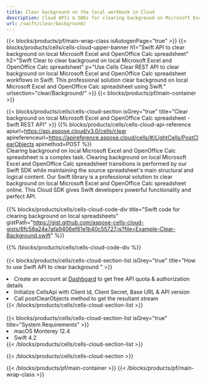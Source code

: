 ```yaml
---
title: Clear background on the local workbook in Cloud 
description: Cloud APIs & SDKs for clearing background on Microsoft Excel & OpenOffice Calc. Clear background on local spreadsheets by the Cells Cloud API. SDK support kinds of development languages. They include Android, C#, Go, Java, NodeJS, Perl, PHP, Python, Ruby, and swift. 
url: /swift/clear/background/
---
```



{{< blocks/products/pf/main-wrap-class isAutogenPage="true" >}}
{{< blocks/products/cells/cells-cloud-upper-banner h1="Swift API to clear background on local Microsoft Excel and OpenOffice Calc spreadsheet" h2="Swift Clear to clear background on local Microsoft Excel and OpenOffice Calc spreadsheet" p="Use Cells Clear REST API to clear background on local Microsoft Excel and OpenOffice Calc spreadsheet workflows in Swift. This professional solution clear background on local Microsoft Excel and OpenOffice Calc spreadsheet using Swift." urlsection="clear/Background/" >}}
{{< blocks/products/pf/main-container >}}

{{< blocks/products/cells/cells-cloud-section isGrey="true"  title="Clear background on local Microsoft Excel and OpenOffice Calc spreadsheet - Swift REST API" >}}
{{% blocks/products/cells/cells-cloud-api-reference  apiurl=https://api.aspose.cloud/v3.0/cells/clear  apireferenceurl=https://apireference.aspose.cloud/cells/#/LightCells/PostClearObjects  apimethod=POST %}}
<br/>
Clearing background on local Microsoft Excel and OpenOffice Calc spreadsheet is a complex task. Clearing background on local Microsoft Excel and OpenOffice Calc spreadsheet transitions is performed by our Swift SDK while maintaining the source spreadsheet's main structural and logical content. Our Swift library is a professional solution to clear background on local Microsoft Excel and OpenOffice Calc spreadsheet online. This Cloud SDK gives Swift developers powerful functionality and perfect API.
<br/>
<br/>
{{% blocks/products/cells/cells-cloud-code-div title="Swift code for clearing background on local spreadsheets" gistPath="https://gist.github.com/aspose-cells-cloud-gists/8fc58a24a7afa9406ef61e1b40c55727.js?file=Example-Clear-Background.swift" %}}
  
{{% /blocks/products/cells/cells-cloud-code-div  %}}
<br/>
<br/>
{{< blocks/products/cells/cells-cloud-section-list isGrey="true"  title="How to use Swift API to clear background " >}}
<li>Create an account at <a href="https://dashboard.aspose.cloud/">Dashboard</a> to get free API quota & authorization details</li>
<li>Initialize CellsApi with Client Id, Client Secret, Base URL & API version</li>
<li>Call postClearObjects method to get the resultant stream</li>
{{< /blocks/products/cells/cells-cloud-section-list >}}
<br/>
<br/>
{{< blocks/products/cells/cells-cloud-section-list isGrey="true"  title="System Requirements" >}}
<li>macOS Monterey 12.4</li>
<li>Swift 4.2</li>
{{< /blocks/products/cells/cells-cloud-section-list >}}

{{< /blocks/products/cells/cells-cloud-section >}}

{{< /blocks/products/pf/main-container >}}
{{< /blocks/products/pf/main-wrap-class >}}
